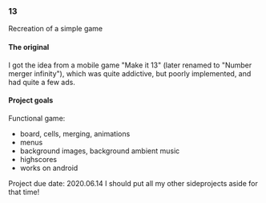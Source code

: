 ### 13
Recreation of a simple game

#### The original
I got the idea from a mobile game "Make it 13" (later renamed to "Number merger infinity"), which was quite addictive, but poorly implemented, and had quite a few ads.

#### Project goals
 Functional game:
- board, cells, merging, animations
- menus
- background images, background ambient music
- highscores
- works on android

Project due date: 2020.06.14
I should put all my other sideprojects aside for that time!
